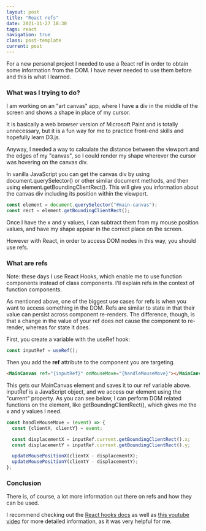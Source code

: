 ```yaml
---
layout: post
title: "React refs"
date: 2021-11-27 18:30
tags: react
navigation: true
class: post-template
current: post
---
```


For a new personal project I needed to use a React ref in order to obtain some information from the DOM. I have never needed to use them before and this is what I learned.

### What was I trying to do?

I am working on an "art canvas" app, where I have a div in the middle of the screen and shows a shape in place of my cursor.

It is basically a web browser version of Microsoft Paint and is totally unnecessary, but it is a fun way for me to practice front-end skills and hopefully learn D3.js.

Anyway, I needed a way to calculate the distance between the viewport and the edges of my "canvas", so I could render my shape wherever the cursor was hovering on the canvas div.

In vanilla JavaScript you can get the canvas div by using document.querySelector() or other similar document methods, and then using element.getBoundingClientRect(). This will give you information about the canvas div including its position within the viewport.

```js
const element = document.querySelector("#main-canvas");
const rect = element.getBoundingClientRect();
```

Once I have the x and y values, I can subtract them from my mouse position values, and have my shape appear in the correct place on the screen.

However with React, in order to access DOM nodes in this way, you should use refs.

### What are refs

Note: these days I use React Hooks, which enable me to use function components instead of class components. I'll explain refs in the context of function components.

As mentioned above, one of the biggest use cases for refs is when you want to access something in the DOM. Refs are similar to state in that their value can persist across component re-renders. The difference, though, is that a change in the value of your ref does not cause the component to re-render, whereas for state it does.

First, you create a variable with the useRef hook:

```js
const inputRef = useRef();
```

Then you add the <strong>ref</strong> attribute to the component you are targeting.

```html
<MainCanvas ref="{inputRef}" onMouseMove="{handleMouseMove}"></MainCanvas>
```

This gets our MainCanvas element and saves it to our ref variable above. inputRef is a JavaScript object, and we access our element using the "current" property. As you can see below, I can perform DOM related functions on the element, like getBoundingClientRect(), which gives me the x and y values I need.

```js
const handleMouseMove = (event) => {
  const {clientX, clientY} = event;

  const displacementX = inputRef.current.getBoundingClientRect().x;
  const displacementY = inputRef.current.getBoundingClientRect().y;

  updateMousePositionX(clientX - displacementX);
  updateMousePositionY(clientY - displacementY);
};
```

### Conclusion

There is, of course, a lot more information out there on refs and how they can be used.

I recommend checking out the [React hooks docs](https://reactjs.org/docs/hooks-reference.html#useref) as well as [this youtube video](https://www.youtube.com/watch?v=t2ypzz6gJm0) for more detailed information, as it was very helpful for me.
